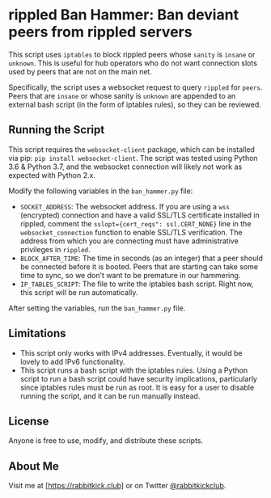 # rippled Ban Hammer: Ban deviant peers from rippled servers
This script uses `iptables` to block rippled peers whose `sanity` is `insane` or `unknown`. This is useful for hub operators who do not want connection slots used by peers that are not on the main net.

Specifically, the script uses a websocket request to query `rippled` for `peers`. Peers that are `insane` or whose sanity is `unknown` are appended to an external bash script (in the form of iptables rules), so they can be reviewed.

## Running the Script
This script requires the `websocket-client` package, which can be installed via pip: `pip install websocket-client`. The script was tested using Python 3.6 & Python 3.7, and the websocket connection will likely not work as expected with Python 2.x.

Modify the following variables in the `ban_hammer.py` file:
- `SOCKET_ADDRESS`: The websocket address. If you are using a `wss` (encrypted) connection and have a valid SSL/TLS certificate installed in rippled, comment the `sslopt={cert_reqs": ssl.CERT_NONE}` line in the `websocket_connection` function to enable SSL/TLS verification. The address from which you are connecting must have administrative privileges in `rippled`.
- `BLOCK_AFTER_TIME`: The time in seconds (as an integer) that a peer should be connected before it is booted. Peers that are starting can take some time to sync, so we don't want to be premature in our hammering.
- `IP_TABLES_SCRIPT`: The file to write the iptables bash script. Right now, this script will be run automatically.

After setting the variables, run the `ban_hammer.py` file.

## Limitations
- This script only works with IPv4 addresses. Eventually, it would be lovely to add IPv6 functionality.
- This script runs a bash script with the iptables rules. Using a Python script to run a bash script could have security implications, particularly since iptables rules must be run as root. It is easy for a user to disable running the script, and it can be run manually instead.

## License
Anyone is free to use, modify, and distribute these scripts.

## About Me
Visit me at [https://rabbitkick.club] or on Twitter [@rabbitkickclub].


[https://rabbitkick.club]:https://rabbitkick.club
[@rabbitkickclub]:https://twitter.com/rabbitkickclub
